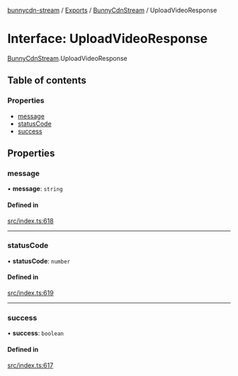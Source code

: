 [bunnycdn-stream](../README.md) / [Exports](../modules.md) / [BunnyCdnStream](../modules/BunnyCdnStream.md) / UploadVideoResponse

# Interface: UploadVideoResponse

[BunnyCdnStream](../modules/BunnyCdnStream.md).UploadVideoResponse

## Table of contents

### Properties

- [message](BunnyCdnStream.UploadVideoResponse.md#message)
- [statusCode](BunnyCdnStream.UploadVideoResponse.md#statuscode)
- [success](BunnyCdnStream.UploadVideoResponse.md#success)

## Properties

### message

• **message**: `string`

#### Defined in

[src/index.ts:618](https://github.com/dan-online/bunnycdn-stream/blob/316ffbe/src/index.ts#L618)

___

### statusCode

• **statusCode**: `number`

#### Defined in

[src/index.ts:619](https://github.com/dan-online/bunnycdn-stream/blob/316ffbe/src/index.ts#L619)

___

### success

• **success**: `boolean`

#### Defined in

[src/index.ts:617](https://github.com/dan-online/bunnycdn-stream/blob/316ffbe/src/index.ts#L617)
